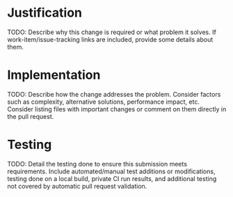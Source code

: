 # Justification

TODO: Describe why this change is required or what problem it solves. If work-item/issue-tracking links are included, provide some details about them.

# Implementation

TODO: Describe how the change addresses the problem. Consider factors such as complexity, alternative solutions, performance impact, etc. Consider listing files with important changes or comment on them directly in the pull request.

# Testing

TODO: Detail the testing done to ensure this submission meets requirements. Include automated/manual test additions or modifications, testing done on a local build, private CI run results, and additional testing not covered by automatic pull request validation.
